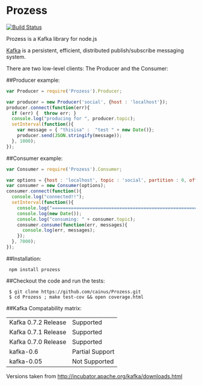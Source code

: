 Prozess
=======
[![Build
Status](https://secure.travis-ci.org/cainus/Prozess.png?branch=master)](http://travis-ci.org/cainus/Prozess)

Prozess is a Kafka library for node.js

[Kafka](http://incubator.apache.org/kafka/index.html) is a persistent, efficient, distributed publish/subscribe messaging system.

There are two low-level clients: The Producer and the Consumer:

##Producer example:

```javascript
var Producer = require('Prozess').Producer;

var producer = new Producer('social', {host : 'localhost'});
producer.connect(function(err){
  if (err) {  throw err; }
  console.log("producing for ", producer.topic);
  setInterval(function(){
    var message = { "thisisa" :  "test " + new Date()};
    producer.send(JSON.stringify(message));
  }, 1000);
});
```

##Consumer example:

```javascript
var Consumer = require('Prozess').Consumer;

var options = {host : 'localhost', topic : 'social', partition : 0, offset : 0};
var consumer = new Consumer(options);
consumer.connect(function(){
  console.log("connected!!");
  setInterval(function(){
    console.log("===================================================================");
    console.log(new Date());
    console.log("consuming: " + consumer.topic);
    consumer.consume(function(err, messages){
      console.log(err, messages);
    });
  }, 7000);
});

```

##Installation:

     npm install prozess

##Checkout the code and run the tests:

     $ git clone https://github.com/cainus/Prozess.git
     $ cd Prozess ; make test-cov && open coverage.html


##Kafka Compatability matrix:

<table>
  <tr>
    <td>Kafka 0.7.2 Release</td><td>Supported</td>
  <tr>
    <td>Kafka 0.7.1 Release</td><td>Supported</td>
  <tr>
    <td>Kafka 0.7.0 Release</td><td>Supported</td>
  <tr>
    <td>kafka-0.6</td><td>Partial Support</td>
  <tr>
    <td>kafka-0.05</td><td>Not Supported</td>
</table>

Versions taken from http://incubator.apache.org/kafka/downloads.html